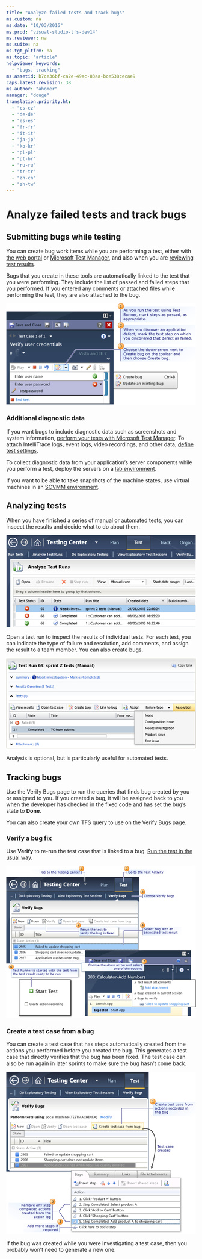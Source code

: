 ```yaml
---
title: "Analyze failed tests and track bugs"
ms.custom: na
ms.date: "10/03/2016"
ms.prod: "visual-studio-tfs-dev14"
ms.reviewer: na
ms.suite: na
ms.tgt_pltfrm: na
ms.topic: "article"
helpviewer_keywords: 
  - "bugs, tracking"
ms.assetid: b7ce36bf-ca2e-49ac-83aa-bce538cecae9
caps.latest.revision: 38
ms.author: "ahomer"
manager: "douge"
translation.priority.ht: 
  - "cs-cz"
  - "de-de"
  - "es-es"
  - "fr-fr"
  - "it-it"
  - "ja-jp"
  - "ko-kr"
  - "pl-pl"
  - "pt-br"
  - "ru-ru"
  - "tr-tr"
  - "zh-cn"
  - "zh-tw"
---
```

# Analyze failed tests and track bugs
## Submitting bugs while testing  
 You can create bug work items while you are performing a test, either with [the web portal](../dv_TeamTestALM/running-manual-tests-using-the-web-portal.md) or [Microsoft Test Manager](../dv_TeamTestALM/run-manual-tests-with-microsoft-test-manager.md), and also when you are [reviewing test results](../dv_TeamTestALM/track-your-test-results.md).  
  
 Bugs that you create in these tools are automatically linked to the test that you were performing. They include the list of passed and failed steps that you performed. If you entered any comments or attached files while performing the test, they are also attached to the bug.  
  
 ![Submitting bugs in Test Runner](../dv_TeamTestALM/media/how_bug.png "How_Bug")  
  
### Additional diagnostic data  
 If you want bugs to include diagnostic data such as screenshots and system information, [perform your tests with Microsoft Test Manager](../dv_TeamTestALM/run-manual-tests-with-microsoft-test-manager.md). To attach IntelliTrace logs, event logs, video recordings, and other data, [define test settings](../dv_TeamTestALM/collect-more-diagnostic-data-in-manual-tests.md).  
  
 To collect diagnostic data from your application’s server components while you perform a test, deploy the servers on a [lab environment](../dv_TeamTestALM/test-on-a-lab-environment.md).  
  
 If you want to be able to take snapshots of the machine states, use virtual machines in an [SCVMM environment](../dv_TeamTestALM/scvmm--virtual--environments.md).  
  
## Analyzing tests  
 When you have finished a series of manual or [automated](../dv_TeamTestALM/automate-system-tests.md) tests, you can inspect the results and decide what to do about them.  
  
 ![Analyse runs page in MTM](../dv_TeamTestALM/media/almt_wsa10analyseruns.png "ALMT_wsa10analyseRuns")  
  
 Open a test run to inspect the results of individual tests. For each test, you can indicate the type of failure and resolution, add comments, and assign the result to a team member. You can also create bugs.  
  
 ![Analyse test run page in MTM](../dv_TeamTestALM/media/almt_wsa11analysetest.png "ALMT_wsa11analyseTest")  
  
 Analysis is optional, but is particularly useful for automated tests.  
  
## Tracking bugs  
 Use the Verify Bugs page to run the queries that finds bug created by you or assigned to you. If you created a bug, it will be assigned back to you when the developer has checked in the fixed code and has set the bug’s state to **Done**.  
  
 You can also create your own TFS query to use on the Verify Bugs page.  
  
### Verify a bug fix  
 Use **Verify** to re-run the test case that is linked to a bug. [Run the test in the usual way](../dv_TeamTestALM/run-manual-tests-with-microsoft-test-manager.md).  
  
 ![How to Verify a Bug](../dv_TeamTestALM/media/howto_verifybug.png "HowTo_VerifyBug")  
  
### Create a test case from a bug  
 You can create a test case that has steps automatically created from the actions you performed before you created the bug. This generates a test case that directly verifies that the bug has been fixed. The test case can also be run again in later sprints to make sure the bug hasn’t come back.  
  
 ![Create a Test Case From a Bug](../dv_TeamTestALM/media/testcase_bug.png "TestCase_Bug")  
  
 If the bug was created while you were investigating a test case, then you probably won’t need to generate a new one.